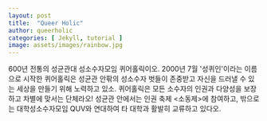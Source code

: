 ```yaml
---
layout: post
title:  "Queer Holic"
author: queerholic
categories: [ Jekyll, tutorial ]
image: assets/images/rainbow.jpg
---
```


600년 전통의 성균관대 성소수자모임 퀴어홀릭이오. 2000년 7월 '성퀴인'이라는 이름으로 시작한 퀴어홀릭은 성균관 안팎의 성소수자 벗들이 존중받고 자신을 드러낼 수 있는 세상을 만들기 위해 노력하고 있소.
퀴어홀릭은 모든 소수자의 인권과 다양성을 보장하고 차별에 맞서는 단체라오! 성균관 안에서는 인권 축제 <소동제>에 참여하고, 밖으로는 대학성소수자모임 QUV와 연대하여 타 대학과 활발히 교류하고 있다오.